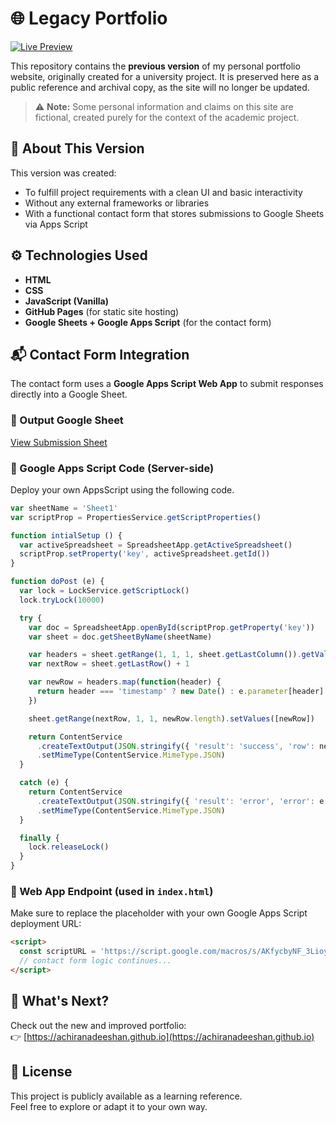 # 🌐 Legacy Portfolio

[![Live Preview](https://img.shields.io/badge/Live%20Preview-%F0%9F%94%B4%20Click%20Here-blue?style=flat-square&logo=github)](https://achiranadeeshan.github.io/legacy-portfolio)

This repository contains the **previous version** of my personal portfolio website, originally created for a university project. It is preserved here as a public reference and archival copy, as the site will no longer be updated.

> ⚠️ **Note:** Some personal information and claims on this site are fictional, created purely for the context of the academic project.






## 🧾 About This Version

This version was created:
- To fulfill project requirements with a clean UI and basic interactivity
- Without any external frameworks or libraries
- With a functional contact form that stores submissions to Google Sheets via Apps Script



## ⚙️ Technologies Used

- **HTML**
- **CSS**
- **JavaScript (Vanilla)**
- **GitHub Pages** (for static site hosting)
- **Google Sheets + Google Apps Script** (for the contact form)



## 📬 Contact Form Integration

The contact form uses a **Google Apps Script Web App** to submit responses directly into a Google Sheet.

### 🔗 Output Google Sheet
[View Submission Sheet](https://docs.google.com/spreadsheets/d/1d0KB9SoDvNAvHcq305uLKrWmFNuhFgvW-GWPw1_DNT4/edit?usp=sharing)

### 📄 Google Apps Script Code (Server-side)
Deploy your own AppsScript using the following code.
```javascript
var sheetName = 'Sheet1'
var scriptProp = PropertiesService.getScriptProperties()

function intialSetup () {
  var activeSpreadsheet = SpreadsheetApp.getActiveSpreadsheet()
  scriptProp.setProperty('key', activeSpreadsheet.getId())
}

function doPost (e) {
  var lock = LockService.getScriptLock()
  lock.tryLock(10000)

  try {
    var doc = SpreadsheetApp.openById(scriptProp.getProperty('key'))
    var sheet = doc.getSheetByName(sheetName)

    var headers = sheet.getRange(1, 1, 1, sheet.getLastColumn()).getValues()[0]
    var nextRow = sheet.getLastRow() + 1

    var newRow = headers.map(function(header) {
      return header === 'timestamp' ? new Date() : e.parameter[header]
    })

    sheet.getRange(nextRow, 1, 1, newRow.length).setValues([newRow])

    return ContentService
      .createTextOutput(JSON.stringify({ 'result': 'success', 'row': nextRow }))
      .setMimeType(ContentService.MimeType.JSON)
  }

  catch (e) {
    return ContentService
      .createTextOutput(JSON.stringify({ 'result': 'error', 'error': e }))
      .setMimeType(ContentService.MimeType.JSON)
  }

  finally {
    lock.releaseLock()
  }
}
```

### 🔗 Web App Endpoint (used in `index.html`)
Make sure to replace the placeholder with your own Google Apps Script deployment URL:

```html
<script>
  const scriptURL = 'https://script.google.com/macros/s/AKfycbyNF_3LioyzKUteDT0hb2Ai-jP9RGoKYqkDWzmkCQCRipPfRxinCWw644VNXrBoZD49/exec';
  // contact form logic continues...
</script>
```



## 🚀 What's Next?

Check out the new and improved portfolio:  
👉 [https://achiranadeeshan.github.io](https://achiranadeeshan.github.io)



## 📜 License

This project is publicly available as a learning reference.  
Feel free to explore or adapt it to your own way.


